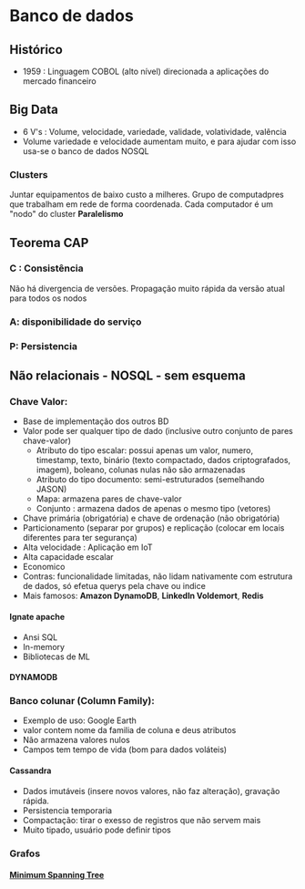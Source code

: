 # Banco de dados
## Histórico
* 1959 : Linguagem COBOL (alto nível) direcionada a aplicações do mercado financeiro

## Big Data
* 6 V's : Volume, velocidade, variedade, validade, volatividade, valência
* Volume variedade e velocidade aumentam muito, e para ajudar com isso usa-se o banco de dados NOSQL

### Clusters
Juntar equipamentos de baixo custo a milheres.
Grupo de computadpres que trabalham em rede de forma coordenada.
Cada computador é um "nodo" do cluster
**Paralelismo**

## Teorema CAP

### C : Consistência
Não há divergencia de versões.
Propagação muito rápida da versão atual para todos os nodos

### A: disponibilidade do serviço

### P: Persistencia 

## Não relacionais - NOSQL - sem esquema
### Chave Valor:
 * Base de implementação dos outros BD
 * Valor pode ser qualquer tipo de dado (inclusive outro conjunto de pares chave-valor)
   - Atributo do tipo escalar: possui apenas um valor, numero, timestamp, texto, binário (texto compactado, dados criptografados, imagem), boleano, colunas nulas não são armazenadas
   - Atributo do tipo documento: semi-estruturados (semelhando JASON)
   - Mapa: armazena pares de chave-valor
   - Conjunto : armazena dados de apenas o mesmo tipo (vetores)
 * Chave primária (obrigatória) e chave de ordenação (não obrigatória)
 * Particionamento (separar por grupos) e replicação (colocar em locais diferentes para ter segurança)
 * Alta velocidade : Aplicação em IoT
 * Alta capacidade escalar
 * Economico
 * Contras: funcionalidade limitadas, não lidam nativamente com estrutura de dados, só efetua querys pela chave ou indice
 * Mais famosos: **Amazon DynamoDB**, **LinkedIn Voldemort**, **Redis**

#### Ignate apache
* Ansi SQL
* In-memory
* Bibliotecas de ML

#### DYNAMODB

### Banco colunar (Column Family):
* Exemplo de uso: Google Earth 
* valor contem nome da familia de coluna e deus atributos
* Não armazena valores nulos
* Campos tem tempo de vida (bom para dados voláteis)

#### Cassandra
* Dados imutáveis (insere novos valores, não faz alteração), gravação rápida.
* Persistencia temporaria
* Compactação: tirar o exesso de registros que não servem mais
* Muito tipado, usuário pode definir tipos

### Grafos
#### [Minimum Spanning Tree](https://github.com/marianegri/Minimum_Spanning_Tree)
